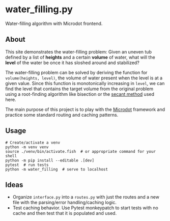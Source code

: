 # water_filling.py

Water-filling algorithm with Microdot frontend.

## About

This site demonstrates the water-filling problem: Given an uneven tub defined by
a list of **heights** and a certain **volume** of water, what will the **level**
of the water be once it has sloshed around and stabilized?

The water-filling problem can be solved by deriving the function for
`volume(heights, level)`, the volume of water present when the level is at a
given value. Since this function is monotonically increasing in `level`, we can
find the level that contains the target volume from the original problem using a
root-finding algorithm like bisection or the [secant
method](https://en.wikipedia.org/wiki/Secant_method) used here.

The main purpose of this project is to play with the
[Microdot](https://microdot.readthedocs.io/en/latest/index.html) framework and
practice some standard routing and caching patterns.

## Usage

```shell
# Create/activate a venv
python -m venv venv
source ./venv/bin/activate.fish  # or appropriate command for your shell
python -m pip install --editable .[dev]
pytest  # run tests
python -m water_filling  # serve to localhost
```

## Ideas

- Organize `interface.py` into a `routes.py` with just the routes and a new file
  with the parsing/error handling/caching logic.
- Test caching behavior. Use Pytest monkeypatch to start tests with no cache
  and then test that it is populated and used.
